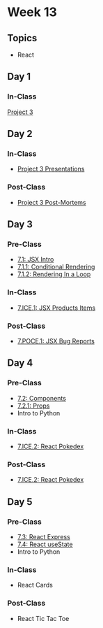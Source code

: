 # Week 13

## Topics

* React

## Day 1

### In-Class

[Project 3](../../projects/project-3-full-stack-game.md)

## **Day 2**

### **In-Class**

* [Project 3 Presentations](../../course-logistics/course-methodology.md#project-presentations)

### Post-Class

* [Project 3 Post-Mortems](../../projects/project-3-full-stack-game.md#post-mortem-meeting)

## **Day 3**

### Pre-Class

* [7.1: JSX Intro](../../7-react/7.1-jsx-intro/)
* [7.1.1: Conditional Rendering](../../7-react/7.1-jsx-intro/7.1.1-conditional-rendering.md)
* [7.1.2: Rendering In a Loop](../../7-react/7.1-jsx-intro/7.1.2-rendering-in-a-loop.md)

### In-Class

* [7.ICE.1: JSX Products Items ](../../7-react/7.ice-in-class-exercises/)

### Post-Class

* [7.POCE.1: JSX Bug Reports](../../7-react/7.poce-post-class-exercises/7.poce.1-bugs.md)

## Day 4

### Pre-Class

* [7.2: Components](../../7-react/7.2-components/)
* [7.2.1: Props ](../../7-react/7.2-components/7.2.1-props.md)
* Intro to Python

### In-Class

* [7.ICE.2: React Pokedex](../../7-react/7.ice-in-class-exercises/7.ice.2-pokedex.md)

### Post-Class

* [7.ICE.2: React Pokedex](../../7-react/7.ice-in-class-exercises/7.ice.2-pokedex.md)

## Day 5

### Pre-Class

* [7.3: React Express](../../7-react/7.3-express.js-+-webpack-+-react.md)
* [7.4: React useState](../../7-react/7.4-state.md)
* Intro to Python

### In-Class

* React Cards

### Post-Class

* React Tic Tac Toe

